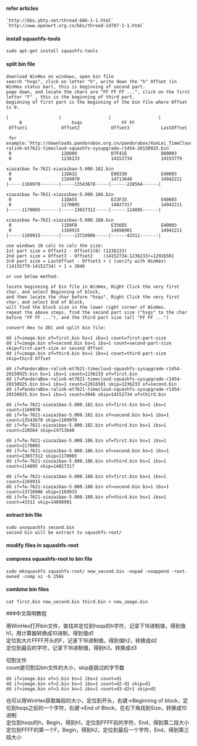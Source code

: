 #### refer articles

	`http://bbs.ybty.net/thread-686-1-1.html`
	`http://www.openwrt.org.cn/bbs/thread-14787-1-1.html`

#### install squashfs-tools

	sudo apt-get install squashfs-tools

#### split bin file

	download WinHex on windows, open bin file
	search "hsqs", click on letter "h", write down the "h" Offset (in WinHex status bar), this is beginning of second part.
	page down, and locate the chars are "FF FF FF ...", click on the first letter "F" , this is the beginning of third part.
	beginning of first part is the beginning of the bin file where Offset is 0.

	|                   |                  |                  |
         0                   hsqs               FF FF
	 Offset1             Offset2            Offset3            LastOffset
	
	 for example:`http://downloads.pandorabox.org.cn/pandorabox/XunLei_TimeCloud/firmware/PandoraBox-ralink-mt7621-timecloud-squashfs-sysupgrade-r1454-20150925.bin`
	 0                   12DD09             D7F41E             D80003
	 0                   1236233            14152734           14155779

	xiazaibao fw-7621-xiazaibao-5.000.182.bin
	 0                   11DA32             E08330             E40003
	 0                   1169970            14713648           14942211
	|-----1169970-------|-----13543678-----|------228564------|         

	xiazaibao fw-7621-xiazaibao-5.000.186.bin
	 0                   11DA55             E23F35             E40003
	 0                   1170005            14827317           14942211
	|-----1170005-------|-----13657312-----|------114895------|  

	xiazaibao fw-7621-xiazaibao-5.000.188.bin
	 0                   11D9FB             E356D5             E40003
	 0                   1169915            14898901           14942211
	|-----1169915-------|-----13728986-----|------43311-------| 

	use windows 10 calc to calc the size:
	1st part size = Offset2 - Offset1(0) (1236233)
	2nd part size = Offset3 - Offset2    (14152734-1236233)=12916501
	3rd part size = LastOffset - Offset3 + 1 (verify with WinHex) (14155779-14152734) + 1 = 3046

	or use below method:

	locate beginning of bin file in WinHex, Right Click the very first char, and select Beginning of block,
	and then locate the char before "hsqs", Right Click the very first char, and select End of Block,
	will find the block size in the lower right corner of WinHex.
	repeat the above steps, find the second part size ("hsqs" to the char before "FF FF ..."), and the third part size (all "FF FF ...")
 
	convert Hex to DEC and split bin file:

	dd if=image.bin of=first.bin bs=1 ibs=1 count=first-part-size
	dd if=image.bin of=second.bin bs=1 ibs=1 count=second-part-size skip=first-part-size or second Offset
	dd if=image.bin of=third.bin bs=1 ibs=1 count=third-part-size skip=third Offset

	dd if=PandoraBox-ralink-mt7621-timecloud-squashfs-sysupgrade-r1454-20150925.bin bs=1 ibs=1 count=1236233 of=first.bin
	dd if=PandoraBox-ralink-mt7621-timecloud-squashfs-sysupgrade-r1454-20150925.bin bs=1 ibs=1 count=12916501 skip=1236233 of=second.bin
	dd if=PandoraBox-ralink-mt7621-timecloud-squashfs-sysupgrade-r1454-20150925.bin bs=1 ibs=1 count=3046 skip=14152734 of=third.bin

	dd if=fw-7621-xiazaibao-5.000.182.bin of=first.bin bs=1 ibs=1 count=1169970
	dd if=fw-7621-xiazaibao-5.000.182.bin of=second.bin bs=1 ibs=1 count=13543678 skip=1169970
	dd if=fw-7621-xiazaibao-5.000.182.bin of=third.bin bs=1 ibs=1 count=228564 skip=14713648
	
	dd if=fw-7621-xiazaibao-5.000.186.bin of=first.bin bs=1 ibs=1 count=1170005
	dd if=fw-7621-xiazaibao-5.000.186.bin of=second.bin bs=1 ibs=1 count=13657312 skip=1170005
	dd if=fw-7621-xiazaibao-5.000.186.bin of=third.bin bs=1 ibs=1 count=114895 skip=14827317
	
	dd if=fw-7621-xiazaibao-5.000.188.bin of=first.bin bs=1 ibs=1 count=1169915
	dd if=fw-7621-xiazaibao-5.000.188.bin of=second.bin bs=1 ibs=1 count=13728986 skip=1169915
	dd if=fw-7621-xiazaibao-5.000.188.bin of=third.bin bs=1 ibs=1 count=43311 skip=14898901
	
#### extract bin file

	sudo unsquashfs second.bin
	second bin will be extract to squashfs-root/

#### modify files in squashfs-root

#### compress squashfs-root to bin file


	sudo mksquashfs squashfs-root/ new_second.bin -nopad -noappend -root-owned -comp xz -b 256k

#### combine bin files
	
	cat first.bin new_second.bin third.bin > new_image.bin

###中文简明教程

用WinHex打开bin文件，查找并定位到hsqs的h字符，记录下16进制值，得到值h1，用计算器转换成10进制，得到值d1  
定位到大片FFFF开头的F，记录下16进制值，得到值h2，转换成d2  
定位到最后的字符，记录下16进制值，得到h3，转换成d3  

切割文件  
count是切割后bin文件的大小，skip是跳过的字节数  

```shell
dd if=image.bin of=1.bin bs=1 ibs=1 count=d1  
dd if=image.bin of=2.bin bs=1 ibs=1 count=d2-d1 skip=d1  
dd if=image.bin of=3.bin bs=1 ibs=1 count=d3-d2+1 skip=d2  
```

也可以用WinHex获取每段的大小，定位到开头，右键->Beginning of block，定位到hsqs之前的一个字符，右键->End of Block，在右下角找到Size，转换成10进制  
定位到hsqs的h，Begin，得到h1，定位到FFFF前的字符，End，得到第二段大小    
定位到FFFF的第一个F，Begin，得到h2，定位到最后一个字符，End，得到第三段大小  



